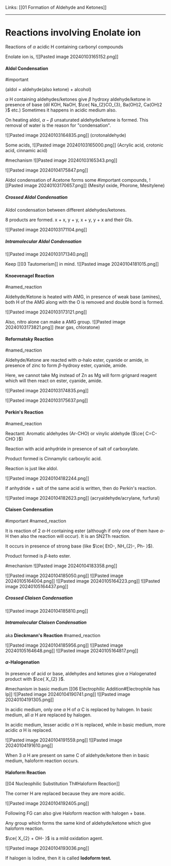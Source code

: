 Links: [[01 Formation of Aldehyde and Ketones]]
___
# Reactions involving Enolate ion 
Reactions of $\alpha$ acidic H containing carbonyl compounds

Enolate ion is,
![[Pasted image 20240103165152.png]]

#### Aldol Condensation 
#important 

(aldol = aldehyde(also ketone) + alcohol)

$\alpha$ H containing aldehydes/ketones give $\beta$ hydroxy aldehyde/ketone in presence of base (dil KOH, NaOH, $\ce{ Na_{2}CO_{3}, Ba(OH)2, Ca(OH)2 }$ etc.)
Sometimes it happens in acidic medium also. 

On heating aldol, $\alpha - \beta$ unsaturated aldehyde/ketone is formed. This removal of water is the reason for "condensation".

![[Pasted image 20240103164835.png]]
(crotonaldehyde)

Some acids, 
![[Pasted image 20240103165000.png]]
(Acrylic acid, crotonic acid, cinnamic acid)

#mechanism 
![[Pasted image 20240103165343.png]]

![[Pasted image 20240104175847.png]]

Aldol condensation of Acetone forms some #important compounds,
![[Pasted image 20240103170657.png]]
(Mesityl oxide, Phorone, Mesitylene)

##### Crossed Aldol Condensation 
Aldol condensation between different aldehydes/ketones. 

8 products are formed. x + x, y + y, x + y, y + x and their GIs. 

![[Pasted image 20240103171104.png]]

##### Intramolecular Aldol Condensation 
![[Pasted image 20240103171340.png]]

Keep [[03 Tautomerism]] in mind.
![[Pasted image 20240104181015.png]]

#### Knoevenagel Reaction 
#named_reaction 

Aldehyde/Ketone is heated with AMG, in presence of weak base (amines), both H of the AMG along with the O is removed and double bond is formed. 

![[Pasted image 20240103173121.png]]

Also, nitro alone can make a AMG group. 
![[Pasted image 20240103173821.png]]
(tear gas, chloratone)

#### Reformatsky Reaction 
#named_reaction 

Aldehyde/Ketone are reacted with $\alpha$-halo ester, cyanide or amide, in presence of zinc to form $\beta$-hydroxy ester, cyanide, amide. 

Here, we cannot take Mg instead of Zn as Mg will form grignard reagent which will then react on ester, cyanide, amide. 

![[Pasted image 20240103174835.png]]

![[Pasted image 20240103175637.png]]

#### Perkin's Reaction 
#named_reaction 

Reactant: Aromatic aldehydes (Ar-CHO) or vinylic aldehyde ($\ce{ C=C-CHO }$)

Reaction with acid anhydride in presence of salt of carboxylate.

Product formed is Cinnamylic carboxylic acid. 

Reaction is just like aldol.

![[Pasted image 20240104182244.png]]

If anhydride + salt of the same acid is written, then do Perkin's reaction.

![[Pasted image 20240104182623.png]]
(acryaldehyde/acrylane, furfural)

#### Claisen Condensation
#important #named_reaction 

It is reaction of 2 $\alpha$-H containing ester (although if only one of them have $\alpha$-H then also the reaction will occur). It is an SN2Th reaction.  

It occurs in presence of strong base (like $\ce{ EtO-, NH_{2}-, Ph- }$).

Product formed is $\beta$-keto ester. 

#mechanism 
![[Pasted image 20240104183358.png]]

![[Pasted image 20240104185050.png]]
![[Pasted image 20240105164004.png]]
![[Pasted image 20240105164223.png]]
![[Pasted image 20240105164437.png]]

##### Crossed Claisen Condensation
![[Pasted image 20240104185810.png]]

##### Intramolecular Claisen Condensation
aka **Dieckmann's Reaction** #named_reaction 

![[Pasted image 20240104185956.png]]
![[Pasted image 20240105164648.png]]
![[Pasted image 20240105164817.png]]

#### $\alpha$-Halogenation 
In presence of acid or base, aldehydes and ketones give $\alpha$ Halogenated product with $\ce{ X_{2} }$.

#mechanism in basic medium [[06 Electrophilic Addition#Electrophile has lp]]
![[Pasted image 20240104190741.png]]
![[Pasted image 20240104191305.png]]

In acidic medium, only one $\alpha$ H of $\alpha$ C is replaced by halogen. 
In basic medium, all $\alpha$ H are replaced by halogen. 

In acidic medium, lesser acidic $\alpha$ H is replaced, while in basic medium, more acidic $\alpha$ H is replaced. 

![[Pasted image 20240104191559.png]]
![[Pasted image 20240104191610.png]]

When 3 $\alpha$ H are present on same C of aldehyde/ketone then in basic medium, haloform reaction occurs. 

#### Haloform Reaction 
[[04 Nucleophilic Substitution Th#Haloform Reaction]]

The corner H are replaced because they are more acidic. 

![[Pasted image 20240104192405.png]]

Following FG can also give Haloform reaction with halogen + base. 

Any group which forms the same kind of aldehyde/ketone which give haloform reaction. 

$\ce{ X_{2} + OH- }$ is a mild oxidation agent.

![[Pasted image 20240104193036.png]]

If halogen is Iodine, then it is called **Iodoform test.** 
